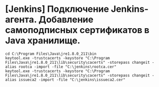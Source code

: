 # [Jenkins] Подключение Jenkins-агента. Добавление самоподписных сертификатов в Java хранилище.

```
cd C:\Program Files\Java\jre1.8.0_211\bin
keytool.exe -trustcacerts -keystore "C:\Program Files\Java\jre1.8.0_211\lib\security\cacerts" -storepass changeit -alias rootca -import -file "C:\jenkins\rootca.cer" 
keytool.exe -trustcacerts -keystore "C:\Program Files\Java\jre1.8.0_211\lib\security\cacerts" -storepass changeit -alias issueca2 -import -file "C:\jenkins\issueca2.cer" 
```